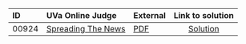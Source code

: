 | ID | UVa Online Judge | External | Link to solution |
|:---|:---|:---|:---:|
| 00924 | [Spreading The News](https://onlinejudge.org/index.php?option=com_onlinejudge&Itemid=8&page=show_problem&problem=865) | [PDF](https://onlinejudge.org/external/9/924.pdf) | [Solution](https://github.com/versenyi98/uva-solutions/tree/main/solutions/00924%20-%20Spreading%20The%20News)|
